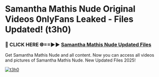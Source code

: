 # Samantha Mathis Nude Original Videos 0nlyFans Leaked - Files Updated! (t3h0)

<h3>🔴 CLICK HERE 🌐==►► <a href="https://tinyurl.com/52m3yx9h" rel="nofollow">Samantha Mathis Nude Updated Files</a></h3>

Get Samantha Mathis Nude and all content. Now you can access all videos and pictures of Samantha Mathis Nude. New Updated Files 2025!

[![t3h0](https://i.imgur.com/TnHtlc8.gif)](https://tinyurl.com/52m3yx9h)
